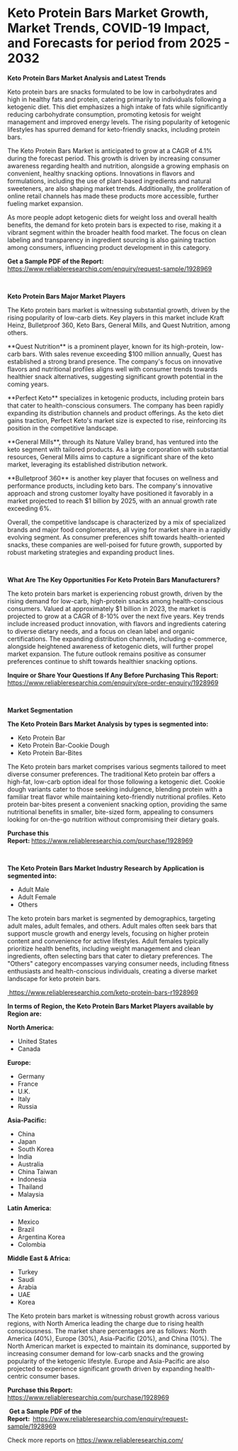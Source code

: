<p><h1>Keto Protein Bars Market Growth, Market Trends, COVID-19 Impact, and Forecasts for period from 2025 - 2032</h1></p><p><strong>Keto Protein Bars Market Analysis and Latest Trends</strong></p>
<p><p>Keto protein bars are snacks formulated to be low in carbohydrates and high in healthy fats and protein, catering primarily to individuals following a ketogenic diet. This diet emphasizes a high intake of fats while significantly reducing carbohydrate consumption, promoting ketosis for weight management and improved energy levels. The rising popularity of ketogenic lifestyles has spurred demand for keto-friendly snacks, including protein bars.</p><p>The Keto Protein Bars Market is anticipated to grow at a CAGR of 4.1% during the forecast period. This growth is driven by increasing consumer awareness regarding health and nutrition, alongside a growing emphasis on convenient, healthy snacking options. Innovations in flavors and formulations, including the use of plant-based ingredients and natural sweeteners, are also shaping market trends. Additionally, the proliferation of online retail channels has made these products more accessible, further fueling market expansion. </p><p>As more people adopt ketogenic diets for weight loss and overall health benefits, the demand for keto protein bars is expected to rise, making it a vibrant segment within the broader health food market. The focus on clean labeling and transparency in ingredient sourcing is also gaining traction among consumers, influencing product development in this category.</p></p>
<p><strong>Get a Sample PDF of the Report:&nbsp;</strong> <a href="https://www.reliableresearchiq.com/enquiry/request-sample/1928969?utm_campaign=1842&utm_medium=2&utm_source=Github&utm_content=ia&utm_term=16012025&utm_id=keto-protein-bars">https://www.reliableresearchiq.com/enquiry/request-sample/1928969</a></p>
<p>&nbsp;</p>
<p><strong>Keto Protein Bars Major Market Players</strong></p>
<p><p>The Keto protein bars market is witnessing substantial growth, driven by the rising popularity of low-carb diets. Key players in this market include Kraft Heinz, Bulletproof 360, Keto Bars, General Mills, and Quest Nutrition, among others.</p><p>**Quest Nutrition** is a prominent player, known for its high-protein, low-carb bars. With sales revenue exceeding $100 million annually, Quest has established a strong brand presence. The company's focus on innovative flavors and nutritional profiles aligns well with consumer trends towards healthier snack alternatives, suggesting significant growth potential in the coming years.</p><p>**Perfect Keto** specializes in ketogenic products, including protein bars that cater to health-conscious consumers. The company has been rapidly expanding its distribution channels and product offerings. As the keto diet gains traction, Perfect Keto's market size is expected to rise, reinforcing its position in the competitive landscape.</p><p>**General Mills**, through its Nature Valley brand, has ventured into the keto segment with tailored products. As a large corporation with substantial resources, General Mills aims to capture a significant share of the keto market, leveraging its established distribution network. </p><p>**Bulletproof 360** is another key player that focuses on wellness and performance products, including keto bars. The company's innovative approach and strong customer loyalty have positioned it favorably in a market projected to reach $1 billion by 2025, with an annual growth rate exceeding 6%.</p><p>Overall, the competitive landscape is characterized by a mix of specialized brands and major food conglomerates, all vying for market share in a rapidly evolving segment. As consumer preferences shift towards health-oriented snacks, these companies are well-poised for future growth, supported by robust marketing strategies and expanding product lines.</p></p>
<p>&nbsp;</p>
<p><strong>What Are The Key Opportunities For Keto Protein Bars Manufacturers?</strong></p>
<p><p>The keto protein bars market is experiencing robust growth, driven by the rising demand for low-carb, high-protein snacks among health-conscious consumers. Valued at approximately $1 billion in 2023, the market is projected to grow at a CAGR of 8-10% over the next five years. Key trends include increased product innovation, with flavors and ingredients catering to diverse dietary needs, and a focus on clean label and organic certifications. The expanding distribution channels, including e-commerce, alongside heightened awareness of ketogenic diets, will further propel market expansion. The future outlook remains positive as consumer preferences continue to shift towards healthier snacking options.</p></p>
<p><strong>Inquire or Share Your Questions If Any Before Purchasing This Report:</strong> <a href="https://www.reliableresearchiq.com/enquiry/pre-order-enquiry/1928969?utm_campaign=1842&utm_medium=2&utm_source=Github&utm_content=ia&utm_term=16012025&utm_id=keto-protein-bars">https://www.reliableresearchiq.com/enquiry/pre-order-enquiry/1928969</a></p>
<p>&nbsp;</p>
<p><strong>Market Segmentation</strong></p>
<p><strong>The Keto Protein Bars Market Analysis by types is segmented into:</strong></p>
<p><ul><li>Keto Protein Bar</li><li>Keto Protein Bar-Cookie Dough</li><li>Keto Protein Bar-Bites</li></ul></p>
<p><p>The Keto protein bars market comprises various segments tailored to meet diverse consumer preferences. The traditional Keto protein bar offers a high-fat, low-carb option ideal for those following a ketogenic diet. Cookie dough variants cater to those seeking indulgence, blending protein with a familiar treat flavor while maintaining keto-friendly nutritional profiles. Keto protein bar-bites present a convenient snacking option, providing the same nutritional benefits in smaller, bite-sized form, appealing to consumers looking for on-the-go nutrition without compromising their dietary goals.</p></p>
<p><strong>Purchase this Report:&nbsp;</strong><a href="https://www.reliableresearchiq.com/purchase/1928969?utm_campaign=1842&utm_medium=2&utm_source=Github&utm_content=ia&utm_term=16012025&utm_id=keto-protein-bars">https://www.reliableresearchiq.com/purchase/1928969</a></p>
<p>&nbsp;</p>
<p><strong>The Keto Protein Bars Market Industry Research by Application is segmented into:</strong></p>
<p><ul><li>Adult Male</li><li>Adult Female</li><li>Others</li></ul></p>
<p><p>The keto protein bars market is segmented by demographics, targeting adult males, adult females, and others. Adult males often seek bars that support muscle growth and energy levels, focusing on higher protein content and convenience for active lifestyles. Adult females typically prioritize health benefits, including weight management and clean ingredients, often selecting bars that cater to dietary preferences. The "Others" category encompasses varying consumer needs, including fitness enthusiasts and health-conscious individuals, creating a diverse market landscape for keto protein bars.</p></p>
<p><a href="https://www.reliableresearchiq.com/keto-protein-bars-r1928969?utm_campaign=1842&utm_medium=2&utm_source=Github&utm_content=ia&utm_term=16012025&utm_id=keto-protein-bars">&nbsp;https://www.reliableresearchiq.com/keto-protein-bars-r1928969</a></p>
<p><strong>In terms of Region, the Keto Protein Bars Market Players available by Region are:</strong></p>
<p>
    <p> <strong> North America: </strong>
        <ul>
            <li>United States</li>
            <li>Canada</li>
        </ul>
        </p> 
    <p> <strong> Europe: </strong>
        <ul>
            <li>Germany</li>
            <li>France</li>
            <li>U.K.</li>
            <li>Italy</li>
            <li>Russia</li>
        </ul>
        </p> 
    <p> <strong> Asia-Pacific: </strong>
        <ul>
            <li>China</li>
            <li>Japan</li>
            <li>South Korea</li>
            <li>India</li>
            <li>Australia</li>
            <li>China Taiwan</li>
            <li>Indonesia</li>
            <li>Thailand</li>
            <li>Malaysia</li>
        </ul>
        </p> 
    <p> <strong> Latin America: </strong>
        <ul>
            <li>Mexico</li>
            <li>Brazil</li>
            <li>Argentina Korea</li>
            <li>Colombia</li>
        </ul>
        </p> 
    <p> <strong> Middle East & Africa: </strong>
        <ul>
            <li>Turkey</li>
            <li>Saudi</li>
            <li>Arabia</li>
            <li>UAE</li>
            <li>Korea</li>
        </ul>
    </p>
    </p>
<p><p>The Keto protein bars market is witnessing robust growth across various regions, with North America leading the charge due to rising health consciousness. The market share percentages are as follows: North America (40%), Europe (30%), Asia-Pacific (20%), and China (10%). The North American market is expected to maintain its dominance, supported by increasing consumer demand for low-carb snacks and the growing popularity of the ketogenic lifestyle. Europe and Asia-Pacific are also projected to experience significant growth driven by expanding health-centric consumer bases.</p></p>
<p><strong>Purchase this Report: </strong><a href="https://www.reliableresearchiq.com/purchase/1928969?utm_campaign=1842&utm_medium=2&utm_source=Github&utm_content=ia&utm_term=16012025&utm_id=keto-protein-bars">https://www.reliableresearchiq.com/purchase/1928969</a></p>
<p>&nbsp;<strong>Get a Sample PDF of the Report:&nbsp;&nbsp;</strong><a href="https://www.reliableresearchiq.com/enquiry/request-sample/1928969?utm_campaign=1842&utm_medium=2&utm_source=Github&utm_content=ia&utm_term=16012025&utm_id=keto-protein-bars">https://www.reliableresearchiq.com/enquiry/request-sample/1928969</a></p>
<p><strong></strong></p>
<p>Check more reports on <a href="https://www.reliableresearchiq.com/?utm_campaign=1842&utm_medium=2&utm_source=Github&utm_content=ia&utm_term=16012025&utm_id=keto-protein-bars">https://www.reliableresearchiq.com/</a></p>